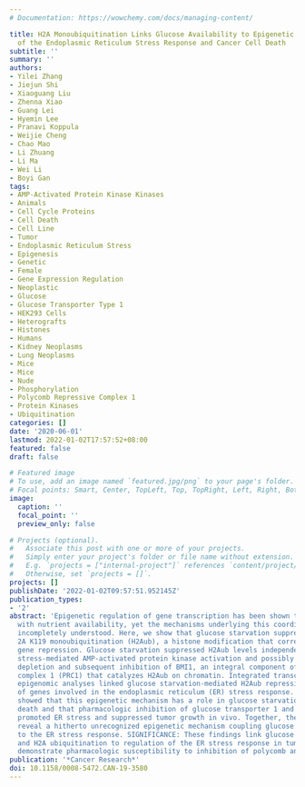 ```yaml
---
# Documentation: https://wowchemy.com/docs/managing-content/

title: H2A Monoubiquitination Links Glucose Availability to Epigenetic Regulation
  of the Endoplasmic Reticulum Stress Response and Cancer Cell Death
subtitle: ''
summary: ''
authors:
- Yilei Zhang
- Jiejun Shi
- Xiaoguang Liu
- Zhenna Xiao
- Guang Lei
- Hyemin Lee
- Pranavi Koppula
- Weijie Cheng
- Chao Mao
- Li Zhuang
- Li Ma
- Wei Li
- Boyi Gan
tags:
- AMP-Activated Protein Kinase Kinases
- Animals
- Cell Cycle Proteins
- Cell Death
- Cell Line
- Tumor
- Endoplasmic Reticulum Stress
- Epigenesis
- Genetic
- Female
- Gene Expression Regulation
- Neoplastic
- Glucose
- Glucose Transporter Type 1
- HEK293 Cells
- Heterografts
- Histones
- Humans
- Kidney Neoplasms
- Lung Neoplasms
- Mice
- Mice
- Nude
- Phosphorylation
- Polycomb Repressive Complex 1
- Protein Kinases
- Ubiquitination
categories: []
date: '2020-06-01'
lastmod: 2022-01-02T17:57:52+08:00
featured: false
draft: false

# Featured image
# To use, add an image named `featured.jpg/png` to your page's folder.
# Focal points: Smart, Center, TopLeft, Top, TopRight, Left, Right, BottomLeft, Bottom, BottomRight.
image:
  caption: ''
  focal_point: ''
  preview_only: false

# Projects (optional).
#   Associate this post with one or more of your projects.
#   Simply enter your project's folder or file name without extension.
#   E.g. `projects = ["internal-project"]` references `content/project/deep-learning/index.md`.
#   Otherwise, set `projects = []`.
projects: []
publishDate: '2022-01-02T09:57:51.952145Z'
publication_types:
- '2'
abstract: 'Epigenetic regulation of gene transcription has been shown to coordinate
  with nutrient availability, yet the mechanisms underlying this coordination remain
  incompletely understood. Here, we show that glucose starvation suppresses histone
  2A K119 monoubiquitination (H2Aub), a histone modification that correlates with
  gene repression. Glucose starvation suppressed H2Aub levels independently of energy
  stress-mediated AMP-activated protein kinase activation and possibly through NADPH
  depletion and subsequent inhibition of BMI1, an integral component of polycomb-repressive
  complex 1 (PRC1) that catalyzes H2Aub on chromatin. Integrated transcriptomic and
  epigenomic analyses linked glucose starvation-mediated H2Aub repression to the activation
  of genes involved in the endoplasmic reticulum (ER) stress response. We further
  showed that this epigenetic mechanism has a role in glucose starvation-induced cell
  death and that pharmacologic inhibition of glucose transporter 1 and PRC1 synergistically
  promoted ER stress and suppressed tumor growth in vivo. Together, these results
  reveal a hitherto unrecognized epigenetic mechanism coupling glucose availability
  to the ER stress response. SIGNIFICANCE: These findings link glucose deprivation
  and H2A ubiquitination to regulation of the ER stress response in tumor growth and
  demonstrate pharmacologic susceptibility to inhibition of polycomb and glucose transporters.'
publication: '*Cancer Research*'
doi: 10.1158/0008-5472.CAN-19-3580
---
```


